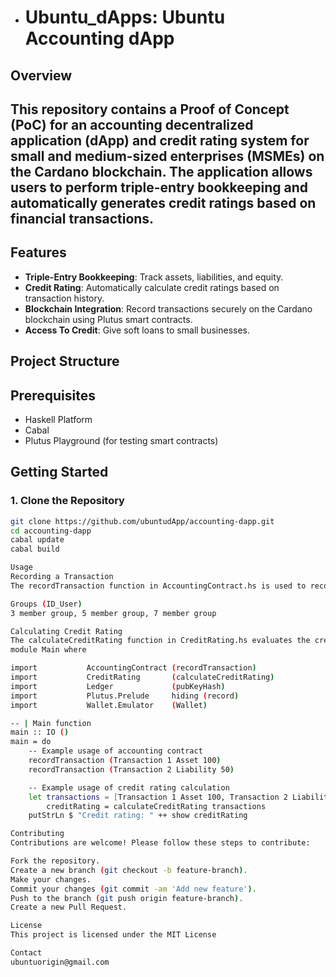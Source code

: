 - # Ubuntu_dApps: Ubuntu Accounting dApp
## Overview
This repository contains a Proof of Concept (PoC) for an accounting decentralized application (dApp) and credit rating system for small and medium-sized enterprises (MSMEs) on the Cardano blockchain. The application allows users to perform triple-entry bookkeeping and automatically generates credit ratings based on financial transactions.
-
## Features
- **Triple-Entry Bookkeeping**: Track assets, liabilities, and equity.
- **Credit Rating**: Automatically calculate credit ratings based on transaction history.
- **Blockchain Integration**: Record transactions securely on the Cardano blockchain using Plutus smart contracts.
- **Access To Credit**: Give soft loans to small businesses.
## Project Structure

## Prerequisites

- Haskell Platform
- Cabal
- Plutus Playground (for testing smart contracts)

## Getting Started

### 1. Clone the Repository

```bash
git clone https://github.com/ubuntudApp/accounting-dapp.git
cd accounting-dapp
cabal update
cabal build

Usage
Recording a Transaction
The recordTransaction function in AccountingContract.hs is used to record a transaction. The transaction includes an ID, an account type (Asset, Liability, Equity), and an amount.

Groups (ID_User)
3 member group, 5 member group, 7 member group

Calculating Credit Rating
The calculateCreditRating function in CreditRating.hs evaluates the creditworthiness of a user based on their transaction history. The credit rating can be Excellent, Good, Average, or Poor.
module Main where

import           AccountingContract (recordTransaction)
import           CreditRating       (calculateCreditRating)
import           Ledger             (pubKeyHash)
import           Plutus.Prelude     hiding (record)
import           Wallet.Emulator    (Wallet)

-- | Main function
main :: IO ()
main = do
    -- Example usage of accounting contract
    recordTransaction (Transaction 1 Asset 100)
    recordTransaction (Transaction 2 Liability 50)

    -- Example usage of credit rating calculation
    let transactions = [Transaction 1 Asset 100, Transaction 2 Liability 50]
        creditRating = calculateCreditRating transactions
    putStrLn $ "Credit rating: " ++ show creditRating

Contributing
Contributions are welcome! Please follow these steps to contribute:

Fork the repository.
Create a new branch (git checkout -b feature-branch).
Make your changes.
Commit your changes (git commit -am 'Add new feature').
Push to the branch (git push origin feature-branch).
Create a new Pull Request.

License
This project is licensed under the MIT License

Contact
ubuntuorigin@gmail.com




